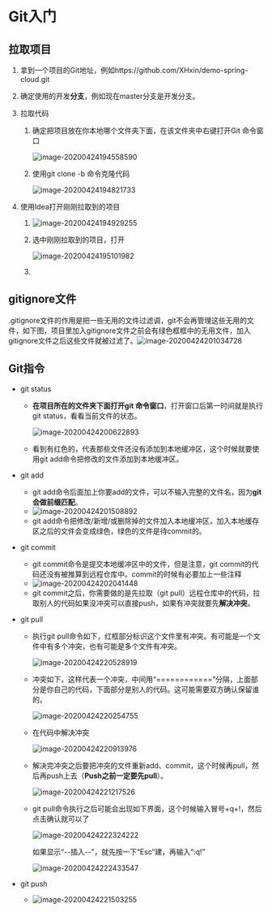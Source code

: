 # Git入门



## 拉取项目 

1. 拿到一个项目的Git地址，例如https://github.com/XHxin/demo-spring-cloud.git

2. 确定使用的开发**分支**，例如现在master分支是开发分支。

3. 拉取代码

   1. 确定把项目放在你本地哪个文件夹下面，在该文件夹中右键打开Git 命令窗口

      ![image-20200424194558590](C:\Users\13019\AppData\Roaming\Typora\typora-user-images\image-20200424194558590.png)

   2. 使用git clone -b 命令克隆代码

      ![image-20200424194821733](C:\Users\13019\AppData\Roaming\Typora\typora-user-images\image-20200424194821733.png)

4. 使用Idea打开刚刚拉取到的项目

   1. ![image-20200424194929255](C:\Users\13019\AppData\Roaming\Typora\typora-user-images\image-20200424194929255.png)

   2. 选中刚刚拉取到的项目，打开

      ![image-20200424195101982](C:\Users\13019\AppData\Roaming\Typora\typora-user-images\image-20200424195101982.png)

   3. 



## gitignore文件

.gitignore文件的作用是把一些无用的文件过滤调，git不会再管理这些无用的文件，如下图，项目里加入gitignore文件之前会有绿色框框中的无用文件，加入gitignore文件之后这些文件就被过滤了。![image-20200424201034728](C:\Users\13019\AppData\Roaming\Typora\typora-user-images\image-20200424201034728.png)

## Git指令

- git status

  - **在项目所在的文件夹下面打开git 命令窗口**，打开窗口后第一时间就是执行git status，看看当前文件的状态。

    ![image-20200424200622893](C:\Users\13019\AppData\Roaming\Typora\typora-user-images\image-20200424200622893.png)

  - 看到有红色的，代表那些文件还没有添加到本地缓冲区，这个时候就要使用git add命令把修改的文件添加到本地缓冲区。

- git add

  - git add命令后面加上你要add的文件，可以不输入完整的文件名，因为**git会做前缀匹配**。
  - ![image-20200424201508892](C:\Users\13019\AppData\Roaming\Typora\typora-user-images\image-20200424201508892.png)
  - git add命令把修改/新增/或删除掉的文件加入本地缓冲区，加入本地缓存区之后的文件会变成绿色，绿色的文件是待commit的。

- git commit

  - git commit命令是提交本地缓冲区中的文件，但是注意，git commit的代码还没有被推算到远程仓库中。commit的时候有必要加上一些注释
  - ![image-20200424202041448](C:\Users\13019\AppData\Roaming\Typora\typora-user-images\image-20200424202041448.png)
  - git commit之后，你需要做的是先拉取（git pull）远程仓库中的代码，拉取别人的代码如果没冲突可以直接push，如果有冲突就要先**解决冲突**。

- git pull

  - 执行git pull命令如下，红框部分标识这个文件里有冲突。有可能是一个文件中有多个冲突，也有可能是多个文件有冲突。

    ![image-20200424220528919](C:\Users\13019\AppData\Roaming\Typora\typora-user-images\image-20200424220528919.png)

  - 冲突如下，这样代表一个冲突，中间用“============”分隔，上面部分是你自己的代码，下面部分是别人的代码。这可能需要双方确认保留谁的。

    ![image-20200424220254755](C:\Users\13019\AppData\Roaming\Typora\typora-user-images\image-20200424220254755.png)

  - 在代码中解决冲突

    ![image-20200424220913976](C:\Users\13019\AppData\Roaming\Typora\typora-user-images\image-20200424220913976.png)

  - 解决完冲突之后要把冲突的文件重新add、commit，这个时候再pull，然后再push上去（**Push之前一定要先pull**）。

    ![image-20200424221217526](C:\Users\13019\AppData\Roaming\Typora\typora-user-images\image-20200424221217526.png)

  - git pull命令执行之后可能会出现如下界面，这个时候输入冒号+q+!，然后点击确认就可以了

    ![image-20200424222324222](C:\Users\13019\AppData\Roaming\Typora\typora-user-images\image-20200424222324222.png)

    如果显示“--插入--”，就先按一下“Esc”建，再输入“:q!”

    ![image-20200424222433547](C:\Users\13019\AppData\Roaming\Typora\typora-user-images\image-20200424222433547.png)

- git push

  - ![image-20200424221503255](C:\Users\13019\AppData\Roaming\Typora\typora-user-images\image-20200424221503255.png)



